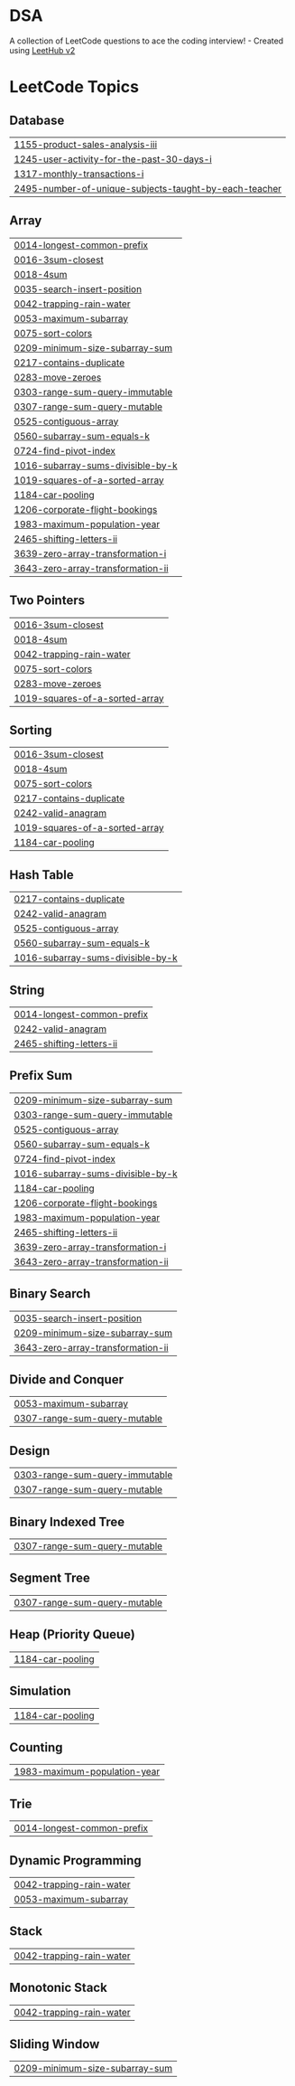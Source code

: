 # DSA
A collection of LeetCode questions to ace the coding interview! - Created using [LeetHub v2](https://github.com/arunbhardwaj/LeetHub-2.0)

<!---LeetCode Topics Start-->
# LeetCode Topics
## Database
|  |
| ------- |
| [1155-product-sales-analysis-iii](https://github.com/makadiyavatsall/DSA/tree/master/1155-product-sales-analysis-iii) |
| [1245-user-activity-for-the-past-30-days-i](https://github.com/makadiyavatsall/DSA/tree/master/1245-user-activity-for-the-past-30-days-i) |
| [1317-monthly-transactions-i](https://github.com/makadiyavatsall/DSA/tree/master/1317-monthly-transactions-i) |
| [2495-number-of-unique-subjects-taught-by-each-teacher](https://github.com/makadiyavatsall/DSA/tree/master/2495-number-of-unique-subjects-taught-by-each-teacher) |
## Array
|  |
| ------- |
| [0014-longest-common-prefix](https://github.com/makadiyavatsall/DSA/tree/master/0014-longest-common-prefix) |
| [0016-3sum-closest](https://github.com/makadiyavatsall/DSA/tree/master/0016-3sum-closest) |
| [0018-4sum](https://github.com/makadiyavatsall/DSA/tree/master/0018-4sum) |
| [0035-search-insert-position](https://github.com/makadiyavatsall/DSA/tree/master/0035-search-insert-position) |
| [0042-trapping-rain-water](https://github.com/makadiyavatsall/DSA/tree/master/0042-trapping-rain-water) |
| [0053-maximum-subarray](https://github.com/makadiyavatsall/DSA/tree/master/0053-maximum-subarray) |
| [0075-sort-colors](https://github.com/makadiyavatsall/DSA/tree/master/0075-sort-colors) |
| [0209-minimum-size-subarray-sum](https://github.com/makadiyavatsall/DSA/tree/master/0209-minimum-size-subarray-sum) |
| [0217-contains-duplicate](https://github.com/makadiyavatsall/DSA/tree/master/0217-contains-duplicate) |
| [0283-move-zeroes](https://github.com/makadiyavatsall/DSA/tree/master/0283-move-zeroes) |
| [0303-range-sum-query-immutable](https://github.com/makadiyavatsall/DSA/tree/master/0303-range-sum-query-immutable) |
| [0307-range-sum-query-mutable](https://github.com/makadiyavatsall/DSA/tree/master/0307-range-sum-query-mutable) |
| [0525-contiguous-array](https://github.com/makadiyavatsall/DSA/tree/master/0525-contiguous-array) |
| [0560-subarray-sum-equals-k](https://github.com/makadiyavatsall/DSA/tree/master/0560-subarray-sum-equals-k) |
| [0724-find-pivot-index](https://github.com/makadiyavatsall/DSA/tree/master/0724-find-pivot-index) |
| [1016-subarray-sums-divisible-by-k](https://github.com/makadiyavatsall/DSA/tree/master/1016-subarray-sums-divisible-by-k) |
| [1019-squares-of-a-sorted-array](https://github.com/makadiyavatsall/DSA/tree/master/1019-squares-of-a-sorted-array) |
| [1184-car-pooling](https://github.com/makadiyavatsall/DSA/tree/master/1184-car-pooling) |
| [1206-corporate-flight-bookings](https://github.com/makadiyavatsall/DSA/tree/master/1206-corporate-flight-bookings) |
| [1983-maximum-population-year](https://github.com/makadiyavatsall/DSA/tree/master/1983-maximum-population-year) |
| [2465-shifting-letters-ii](https://github.com/makadiyavatsall/DSA/tree/master/2465-shifting-letters-ii) |
| [3639-zero-array-transformation-i](https://github.com/makadiyavatsall/DSA/tree/master/3639-zero-array-transformation-i) |
| [3643-zero-array-transformation-ii](https://github.com/makadiyavatsall/DSA/tree/master/3643-zero-array-transformation-ii) |
## Two Pointers
|  |
| ------- |
| [0016-3sum-closest](https://github.com/makadiyavatsall/DSA/tree/master/0016-3sum-closest) |
| [0018-4sum](https://github.com/makadiyavatsall/DSA/tree/master/0018-4sum) |
| [0042-trapping-rain-water](https://github.com/makadiyavatsall/DSA/tree/master/0042-trapping-rain-water) |
| [0075-sort-colors](https://github.com/makadiyavatsall/DSA/tree/master/0075-sort-colors) |
| [0283-move-zeroes](https://github.com/makadiyavatsall/DSA/tree/master/0283-move-zeroes) |
| [1019-squares-of-a-sorted-array](https://github.com/makadiyavatsall/DSA/tree/master/1019-squares-of-a-sorted-array) |
## Sorting
|  |
| ------- |
| [0016-3sum-closest](https://github.com/makadiyavatsall/DSA/tree/master/0016-3sum-closest) |
| [0018-4sum](https://github.com/makadiyavatsall/DSA/tree/master/0018-4sum) |
| [0075-sort-colors](https://github.com/makadiyavatsall/DSA/tree/master/0075-sort-colors) |
| [0217-contains-duplicate](https://github.com/makadiyavatsall/DSA/tree/master/0217-contains-duplicate) |
| [0242-valid-anagram](https://github.com/makadiyavatsall/DSA/tree/master/0242-valid-anagram) |
| [1019-squares-of-a-sorted-array](https://github.com/makadiyavatsall/DSA/tree/master/1019-squares-of-a-sorted-array) |
| [1184-car-pooling](https://github.com/makadiyavatsall/DSA/tree/master/1184-car-pooling) |
## Hash Table
|  |
| ------- |
| [0217-contains-duplicate](https://github.com/makadiyavatsall/DSA/tree/master/0217-contains-duplicate) |
| [0242-valid-anagram](https://github.com/makadiyavatsall/DSA/tree/master/0242-valid-anagram) |
| [0525-contiguous-array](https://github.com/makadiyavatsall/DSA/tree/master/0525-contiguous-array) |
| [0560-subarray-sum-equals-k](https://github.com/makadiyavatsall/DSA/tree/master/0560-subarray-sum-equals-k) |
| [1016-subarray-sums-divisible-by-k](https://github.com/makadiyavatsall/DSA/tree/master/1016-subarray-sums-divisible-by-k) |
## String
|  |
| ------- |
| [0014-longest-common-prefix](https://github.com/makadiyavatsall/DSA/tree/master/0014-longest-common-prefix) |
| [0242-valid-anagram](https://github.com/makadiyavatsall/DSA/tree/master/0242-valid-anagram) |
| [2465-shifting-letters-ii](https://github.com/makadiyavatsall/DSA/tree/master/2465-shifting-letters-ii) |
## Prefix Sum
|  |
| ------- |
| [0209-minimum-size-subarray-sum](https://github.com/makadiyavatsall/DSA/tree/master/0209-minimum-size-subarray-sum) |
| [0303-range-sum-query-immutable](https://github.com/makadiyavatsall/DSA/tree/master/0303-range-sum-query-immutable) |
| [0525-contiguous-array](https://github.com/makadiyavatsall/DSA/tree/master/0525-contiguous-array) |
| [0560-subarray-sum-equals-k](https://github.com/makadiyavatsall/DSA/tree/master/0560-subarray-sum-equals-k) |
| [0724-find-pivot-index](https://github.com/makadiyavatsall/DSA/tree/master/0724-find-pivot-index) |
| [1016-subarray-sums-divisible-by-k](https://github.com/makadiyavatsall/DSA/tree/master/1016-subarray-sums-divisible-by-k) |
| [1184-car-pooling](https://github.com/makadiyavatsall/DSA/tree/master/1184-car-pooling) |
| [1206-corporate-flight-bookings](https://github.com/makadiyavatsall/DSA/tree/master/1206-corporate-flight-bookings) |
| [1983-maximum-population-year](https://github.com/makadiyavatsall/DSA/tree/master/1983-maximum-population-year) |
| [2465-shifting-letters-ii](https://github.com/makadiyavatsall/DSA/tree/master/2465-shifting-letters-ii) |
| [3639-zero-array-transformation-i](https://github.com/makadiyavatsall/DSA/tree/master/3639-zero-array-transformation-i) |
| [3643-zero-array-transformation-ii](https://github.com/makadiyavatsall/DSA/tree/master/3643-zero-array-transformation-ii) |
## Binary Search
|  |
| ------- |
| [0035-search-insert-position](https://github.com/makadiyavatsall/DSA/tree/master/0035-search-insert-position) |
| [0209-minimum-size-subarray-sum](https://github.com/makadiyavatsall/DSA/tree/master/0209-minimum-size-subarray-sum) |
| [3643-zero-array-transformation-ii](https://github.com/makadiyavatsall/DSA/tree/master/3643-zero-array-transformation-ii) |
## Divide and Conquer
|  |
| ------- |
| [0053-maximum-subarray](https://github.com/makadiyavatsall/DSA/tree/master/0053-maximum-subarray) |
| [0307-range-sum-query-mutable](https://github.com/makadiyavatsall/DSA/tree/master/0307-range-sum-query-mutable) |
## Design
|  |
| ------- |
| [0303-range-sum-query-immutable](https://github.com/makadiyavatsall/DSA/tree/master/0303-range-sum-query-immutable) |
| [0307-range-sum-query-mutable](https://github.com/makadiyavatsall/DSA/tree/master/0307-range-sum-query-mutable) |
## Binary Indexed Tree
|  |
| ------- |
| [0307-range-sum-query-mutable](https://github.com/makadiyavatsall/DSA/tree/master/0307-range-sum-query-mutable) |
## Segment Tree
|  |
| ------- |
| [0307-range-sum-query-mutable](https://github.com/makadiyavatsall/DSA/tree/master/0307-range-sum-query-mutable) |
## Heap (Priority Queue)
|  |
| ------- |
| [1184-car-pooling](https://github.com/makadiyavatsall/DSA/tree/master/1184-car-pooling) |
## Simulation
|  |
| ------- |
| [1184-car-pooling](https://github.com/makadiyavatsall/DSA/tree/master/1184-car-pooling) |
## Counting
|  |
| ------- |
| [1983-maximum-population-year](https://github.com/makadiyavatsall/DSA/tree/master/1983-maximum-population-year) |
## Trie
|  |
| ------- |
| [0014-longest-common-prefix](https://github.com/makadiyavatsall/DSA/tree/master/0014-longest-common-prefix) |
## Dynamic Programming
|  |
| ------- |
| [0042-trapping-rain-water](https://github.com/makadiyavatsall/DSA/tree/master/0042-trapping-rain-water) |
| [0053-maximum-subarray](https://github.com/makadiyavatsall/DSA/tree/master/0053-maximum-subarray) |
## Stack
|  |
| ------- |
| [0042-trapping-rain-water](https://github.com/makadiyavatsall/DSA/tree/master/0042-trapping-rain-water) |
## Monotonic Stack
|  |
| ------- |
| [0042-trapping-rain-water](https://github.com/makadiyavatsall/DSA/tree/master/0042-trapping-rain-water) |
## Sliding Window
|  |
| ------- |
| [0209-minimum-size-subarray-sum](https://github.com/makadiyavatsall/DSA/tree/master/0209-minimum-size-subarray-sum) |
<!---LeetCode Topics End-->